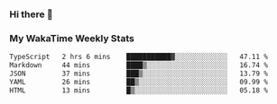 ### Hi there 👋

<!--
**royschrauwen/royschrauwen** is a ✨ _special_ ✨ repository because its `README.md` (this file) appears on your GitHub profile.

Here are some ideas to get you started:

- 🔭 I’m currently working on ...
- 🌱 I’m currently learning ...
- 👯 I’m looking to collaborate on ...
- 🤔 I’m looking for help with ...
- 💬 Ask me about ...
- 📫 How to reach me: ...
- 😄 Pronouns: ...
- ⚡ Fun fact: ...
-->


### My WakaTime Weekly Stats
<!--START_SECTION:waka-->

```txt
TypeScript   2 hrs 6 mins    ███████████▓░░░░░░░░░░░░░   47.11 %
Markdown     44 mins         ████▒░░░░░░░░░░░░░░░░░░░░   16.74 %
JSON         37 mins         ███▒░░░░░░░░░░░░░░░░░░░░░   13.79 %
YAML         26 mins         ██▒░░░░░░░░░░░░░░░░░░░░░░   09.99 %
HTML         13 mins         █▒░░░░░░░░░░░░░░░░░░░░░░░   05.18 %
```

<!--END_SECTION:waka-->
